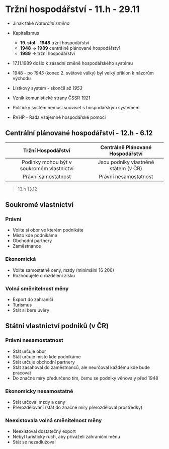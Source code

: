 # Tržní hospodářství - 11.h - 29.11

- Jinak také _Naturální směna_
- Kapitalismus

  - **19. stol** - **1948** tržní hospodářství
  - **1948** -> **1989** centrálně plánované hospodářství
  - **1989** -> tržní hospodářství

- 17.11.1989 došlo k zásadní změně hospodářského systému
- 1948 - po _1945_ (konec 2. světové války) byl velký příklon k názorům východu
- Lístkový systém - skončil až _1953_
- Vznik komunistické strany ČSSR _1921_
- Politický systém nemusí souviset s hospodářským systémem
- RVHP - Rada vzájemné hospodářské pomoci

## Centrální plánované hospodářství - 12.h - 6.12

|            Tržní Hospodářství             |   Centrálně Plánované Hospodářství   |
| :---------------------------------------: | :----------------------------------: |
| Podinky mohou být v soukromém vlastnictví | Jsou podniky vlastněné státem (v ČR) |
|            Právní samostatnost            |        Právní nesamostatnost         |

> 13.h 13.12

## Soukromé vlastnictví

### Právní

- Volíte si obor ve kterém podnikáte
- Místo kde podnikáme
- Obchodní partnery
- Zaměstnance

### Ekonomická

- Volíte samostatně ceny, mzdy (minimální 16 200)
- Rozhodujete o rozdělení zisku

### Volná směnitelnost měny

- Export do zahraničí
- Turismus
- Stát si bere úvěry

## Státní vlastnictví podniků (v ČR)

### Právní nesamostatnost

- Stát určuje obor
- Stát určuje místo kde podnikáme
- Stát určuje obchodní partnery
- Stát zasahoval do zaměstnanců, ale neurčoval každému kde bude pracovat
- Do značné míry předurčeno tím, čemu se podniky věnovaly před 1948

### Ekonomicky nesamostatné

- Stát určoval mzdy a ceny
- Přerozdělování (stát do značné míry přerozděloval prostředky)

### Neexistovala volná směnitelnost měny

- Neexistoval dostatečný export
- Nebyl turistický ruch, aby přiváželi zahraniční měnu
- Stát se nezadlužoval
